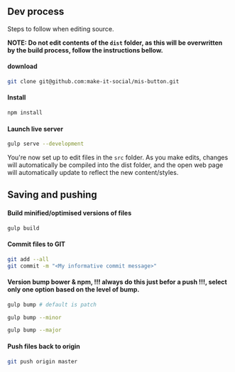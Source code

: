 ## Dev process

Steps to follow when editing source. 

__NOTE: Do not edit contents of the `dist` folder, as this will be overwritten by the build process, follow the instructions bellow.__

#### download 
```BASH
git clone git@github.com:make-it-social/mis-button.git
```

#### Install
```BASH
npm install
```

#### Launch live server
```BASH
gulp serve --development
```

You're now set up to edit files in the `src` folder. As you make edits, changes will automatically be compiled into the dist folder, and the open web page will automatically update to reflect the new content/styles.


## Saving and pushing

#### Build minified/optimised versions of files 
```BASH
gulp build
```

#### Commit files to GIT
```BASH
git add --all 
git commit -m "<My informative commit message>"
```

#### Version bump bower & npm, !!! always do this just befor a push !!!, select only one option based on the level of bump.
```BASH
gulp bump # default is patch

gulp bump --minor

gulp bump --major
```

#### Push files back to origin
```BASH
git push origin master
```
